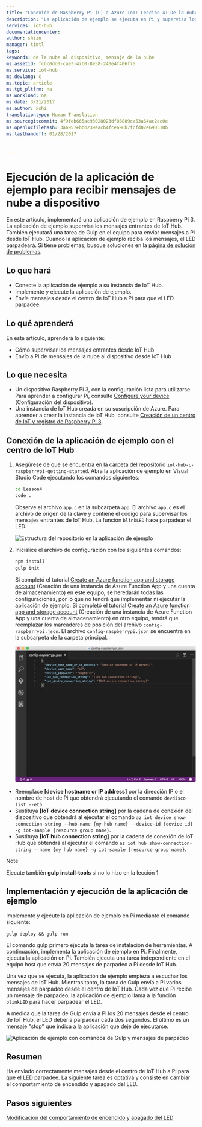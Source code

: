 ```yaml
---
title: "Conexión de Raspberry Pi (C) a Azure IoT: Lección 4: De la nube al dispositivo | Microsoft Docs"
description: "La aplicación de ejemplo se ejecuta en Pi y supervisa los mensajes entrantes de IoT Hub. Una nueva tarea de Gulp envía mensajes a Pi desde su centro de IoT para que parpadee el LED."
services: iot-hub
documentationcenter: 
author: shizn
manager: timtl
tags: 
keywords: de la nube al dispositivo, mensaje de la nube
ms.assetid: fcbc0dd0-cae3-47b0-8e58-240e4f406f75
ms.service: iot-hub
ms.devlang: c
ms.topic: article
ms.tgt_pltfrm: na
ms.workload: na
ms.date: 3/21/2017
ms.author: xshi
translationtype: Human Translation
ms.sourcegitcommit: 4f9feb665ac93028023df86889ca53a64ac2ec0e
ms.openlocfilehash: 3a6957ebbb239eacb4fce696b7fcfd02e690310b
ms.lasthandoff: 01/28/2017


---
```

# <a name="run-a-sample-application-to-receive-cloud-to-device-messages"></a>Ejecución de la aplicación de ejemplo para recibir mensajes de nube a dispositivo
En este artículo, implementará una aplicación de ejemplo en Raspberry Pi 3. La aplicación de ejemplo supervisa los mensajes entrantes de IoT Hub. También ejecutará una tarea de Gulp en el equipo para enviar mensajes a Pi desde IoT Hub. Cuando la aplicación de ejemplo reciba los mensajes, el LED parpadeará. Si tiene problemas, busque soluciones en la [página de solución de problemas](iot-hub-raspberry-pi-kit-c-troubleshooting.md).

## <a name="what-you-will-do"></a>Lo que hará
* Conecte la aplicación de ejemplo a su instancia de IoT Hub.
* Implemente y ejecute la aplicación de ejemplo.
* Envíe mensajes desde el centro de IoT Hub a Pi para que el LED parpadee.

## <a name="what-you-will-learn"></a>Lo qué aprenderá
En este artículo, aprenderá lo siguiente:
* Cómo supervisar los mensajes entrantes desde IoT Hub
* Envío a Pi de mensajes de la nube al dispositivo desde IoT Hub

## <a name="what-you-need"></a>Lo que necesita
* Un dispositivo Raspberry Pi 3, con la configuración lista para utilizarse. Para aprender a configurar Pi, consulte [Configure your device](iot-hub-raspberry-pi-kit-c-lesson1-configure-your-device.md) (Configuración del dispositivo).
* Una instancia de IoT Hub creada en su suscripción de Azure. Para aprender a crear la instancia de IoT Hub, consulte [Creación de un centro de IoT y registro de Raspberry Pi 3](iot-hub-raspberry-pi-kit-c-lesson2-prepare-azure-iot-hub.md).

## <a name="connect-the-sample-application-to-your-iot-hub"></a>Conexión de la aplicación de ejemplo con el centro de IoT Hub
1. Asegúrese de que se encuentra en la carpeta del repositorio `iot-hub-c-raspberrypi-getting-started`. Abra la aplicación de ejemplo en Visual Studio Code ejecutando los comandos siguientes:

   ```bash
   cd Lesson4
   code .
   ```

   Observe el archivo `app.c` en la subcarpeta `app`. El archivo `app.c` es el archivo de origen de la clave y contiene el código para supervisar los mensajes entrantes de IoT Hub. La función `blinkLED` hace parpadear el LED.

   ![Estructura del repositorio en la aplicación de ejemplo](media/iot-hub-raspberry-pi-lessons/lesson4/repo_structure_c.png)
2. Inicialice el archivo de configuración con los siguientes comandos:

   ```bash
   npm install
   gulp init
   ```

   Si completó el tutorial [Create an Azure function app and storage account](iot-hub-raspberry-pi-kit-c-lesson3-deploy-resource-manager-template.md) (Creación de una instancia de Azure Function App y una cuenta de almacenamiento) en este equipo, se heredarán todas las configuraciones, por lo que no tendrá que implementar ni ejecutar la aplicación de ejemplo. Si completó el tutorial [Create an Azure function app and storage account](iot-hub-raspberry-pi-kit-c-lesson3-deploy-resource-manager-template.md) (Creación de una instancia de Azure Function App y una cuenta de almacenamiento) en otro equipo, tendrá que reemplazar los marcadores de posición del archivo `config-raspberrypi.json`. El archivo `config-raspberrypi.json` se encuentra en la subcarpeta de la carpeta principal.

   ![Contenido del archivo config-raspberrypi.json](media/iot-hub-raspberry-pi-lessons/lesson4/config_raspberrypi.png)

* Reemplace **[device hostname or IP address]** por la dirección IP o el nombre de host de Pi que obtendrá ejecutando el comando `devdisco list --eth`.
* Sustituya **[IoT device connection string]** por la cadena de conexión del dispositivo que obtendrá al ejecutar el comando `az iot device show-connection-string --hub-name {my hub name} --device-id {device id} -g iot-sample {resource group name}`.
* Sustituya **[IoT hub connection string]** por la cadena de conexión de IoT Hub que obtendrá al ejecutar el comando `az iot hub show-connection-string --name {my hub name} -g iot-sample {resource group name}`.

> [!NOTE]
> Ejecute también **gulp install-tools** si no lo hizo en la lección 1.

## <a name="deploy-and-run-the-sample-application"></a>Implementación y ejecución de la aplicación de ejemplo
Implemente y ejecute la aplicación de ejemplo en Pi mediante el comando siguiente:

```
gulp deploy && gulp run
```

El comando gulp primero ejecuta la tarea de instalación de herramientas. A continuación, implementa la aplicación de ejemplo en Pi. Finalmente, ejecuta la aplicación en Pi. También ejecuta una tarea independiente en el equipo host que envía 20 mensajes de parpadeo a Pi desde IoT Hub.

Una vez que se ejecuta, la aplicación de ejemplo empieza a escuchar los mensajes de IoT Hub. Mientras tanto, la tarea de Gulp envía a Pi varios mensajes de parpadeo desde el centro de IoT Hub. Cada vez que Pi recibe un mensaje de parpadeo, la aplicación de ejemplo llama a la función `blinkLED` para hacer parpadear el LED.

A medida que la tarea de Gulp envía a Pi los 20 mensajes desde el centro de IoT Hub, el LED debería parpadear cada dos segundos. El último es un mensaje "stop" que indica a la aplicación que deje de ejecutarse.

![Aplicación de ejemplo con comandos de Gulp y mensajes de parpadeo](media/iot-hub-raspberry-pi-lessons/lesson4/gulp_blink_c.png)

## <a name="summary"></a>Resumen
Ha enviado correctamente mensajes desde el centro de IoT Hub a Pi para que el LED parpadee. La siguiente tarea es optativa y consiste en cambiar el comportamiento de encendido y apagado del LED.

## <a name="next-steps"></a>Pasos siguientes
[Modificación del comportamiento de encendido y apagado del LED](iot-hub-raspberry-pi-kit-c-lesson4-change-led-behavior.md)

